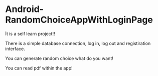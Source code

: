 # Android-RandomChoiceAppWithLoginPage

İt is a self learn project!!

There is a simple database connection, log in, log out and registiration interface.

You can generate random choice what do you want!

You can read pdf within the app!
